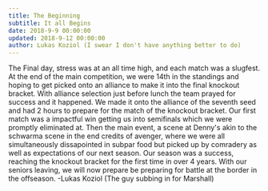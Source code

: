 ```yaml
---
title: The Beginning
subtitle: It all Begins
date: 2018-9-9 00:00:00
updated: 2018-9-12 00:00:00
author: Lukas Koziol (I swear I don't have anything better to do)
---
```

The Final day, stress was at an all time high, and each match was a slugfest.
At the end of the main competition, we were 14th in the standings and hoping to get picked
onto an alliance to make it into the final knockout bracket. With alliance selection just before lunch the
team prayed for success and it happened. We made it onto the alliance of the seventh seed and had 2 hours to prepare
for the match of the knockout bracket. Our first match was a impactful win getting us into semifinals
which we were promptly eliminated at.
Then the main event, a scene at Denny's akin to the schwarma scene in the end credits of avenger, where
we were all simultaneously dissapointed in subpar food but picked up by comradery as well as expectations of our next season.
Our season was a success, reaching the knockout bracket for the first time in over 4 years.
With our seniors leaving, we will now prepare be preparing for battle at the border in the offseason.
-Lukas Koziol
(The guy subbing in for Marshall)
